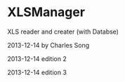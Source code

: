 XLSManager
==========

XLS reader and creater (with Databse)

2013-12-14 by Charles Song

2013-12-14 edition 2

2013-12-14 edition 3
